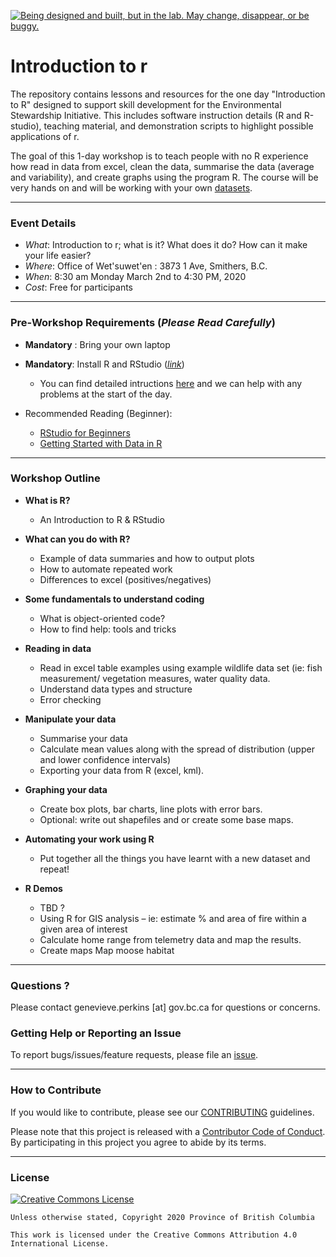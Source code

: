 
<a id="devex-badge" rel="Exploration" href="https://github.com/BCDevExchange/assets/blob/master/README.md"><img alt="Being designed and built, but in the lab. May change, disappear, or be buggy." style="border-width:0" src="https://assets.bcdevexchange.org/images/badges/exploration.svg" title="Being designed and built, but in the lab. May change, disappear, or be buggy." /></a>


# Introduction to r

The repository contains lessons and resources for the one day "Introduction to R" designed to support skill development for the Environmental Stewardship Initiative. This includes software instruction details (R and R-studio), teaching material, and demonstration scripts to highlight possible applications of r. 

The goal of this 1-day workshop is to teach people with no R experience how read in data from excel, clean the data, summarise the data (average and variability), and create graphs using the program R. The course will be very hands on and will be working with your own [datasets](https://github.com/bcgov/Wetland_SkeenaESI_Monitoring). 

---------

### Event Details 
- _What_: Introduction to r; what is it?  What does it do? How can it make your life easier? 
- _Where_: Office of Wet'suwet'en : 3873 1 Ave, Smithers, B.C.
- _When_: 8:30 am Monday March 2nd to 4:30 PM, 2020
- _Cost_: Free for participants

---------

### Pre-Workshop Requirements (_Please Read Carefully_)
- **Mandatory** : Bring your own laptop 

- **Mandatory**: Install R and RStudio ([_link_](https://github.com/bcgov/bcgov-data-science-resources/wiki/Installing-R-&-RStudio))
    - You can find detailed intructions [here](https://github.com/bcgov/intro-to-r/blob/master/install_readme/Rrrrrr_installation%20.pdf) and we can help with any problems at the start of the day. 



 - Recommended Reading (Beginner): 
    - [RStudio for Beginners](https://education.rstudio.com/learn/beginner/)
    - [Getting Started with Data in R](https://moderndive.com/1-getting-started.html)
   

------

### Workshop Outline

- **What is R?** 
  - An Introduction to R & RStudio
  
- **What can you do with R?**
  -	Example of data summaries and how to output plots  
  -	How to automate repeated work 
  -	Differences to excel (positives/negatives)
  
- **Some fundamentals to understand coding**
  -	What is object-oriented code? 
  -	How to find help: tools and tricks

- **Reading in data**
  -	Read in excel table examples using example wildlife data set (ie: fish measurement/ vegetation measures, water quality data. 
  -	Understand data types and structure
  -	Error checking

- **Manipulate your data** 
  -	Summarise your data 
  -	Calculate mean values along with the spread of distribution (upper and lower confidence intervals)
  -	Exporting your data from R (excel, kml). 


- **Graphing your data**
  -	Create box plots, bar charts, line plots with error bars.
  -	Optional:  write out shapefiles and or create some base maps. 


- **Automating your work using R**
  -	Put together all the things you have learnt with a new dataset and repeat!

- **R Demos** 
  - TBD ? 
  -	Using R for GIS analysis – ie: estimate % and area of fire within a given area of interest
  -	Calculate home range from telemetry data and map the results. 
  -	Create maps Map moose habitat 
 
  
----------  
  
### Questions ? 

Please contact genevieve.perkins [at] gov.bc.ca  for questions or concerns. 


### Getting Help or Reporting an Issue

To report bugs/issues/feature requests, please file an [issue](https://github.com/bcgov/bcgov-r-geo-workshop/issues/).

----------

### How to Contribute

If you would like to contribute, please see our [CONTRIBUTING](CONTRIBUTING.md) guidelines.

Please note that this project is released with a [Contributor Code of Conduct](CODE_OF_CONDUCT.md). By participating in this project you agree to abide by its terms.


---------

### License

[![Creative Commons License](https://i.creativecommons.org/l/by/4.0/88x31.png)](http://creativecommons.org/licenses/by/4.0/)

```
Unless otherwise stated, Copyright 2020 Province of British Columbia

This work is licensed under the Creative Commons Attribution 4.0 International License.
 
